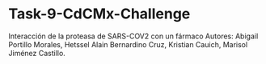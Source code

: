 # Task-9-CdCMx-Challenge
Interacción de la proteasa de SARS-COV2 con un fármaco
Autores: Abigail Portillo Morales, Hetssel Alain Bernardino Cruz, Kristian Cauich, Marisol Jiménez Castillo.
